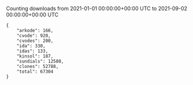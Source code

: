 
Counting downloads from 2021-01-01 00:00:00+00:00 UTC to 2021-09-02 00:00:00+00:00 UTC

```
{
    "arkode": 166,
    "cvode": 920,
    "cvodes": 200,
    "ida": 330,
    "idas": 133,
    "kinsol": 187,
    "sundials": 12580,
    "clones": 52788,
    "total": 67304
}
```
